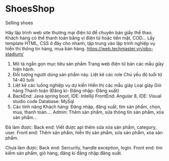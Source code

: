 # ShoesShop
Selling shoes

Hãy lập trình web site thương mại điện tử để chuyên bán giầy thể thao. 
Khách hàng có thể thanh toán bằng ví điện tử hoặc tiền mặt, COD... 
Lấy template HTML, CSS ở đây cho nhanh, tập trung vào lập trình nghiệp vụ hiển thị thông tin hàng, mua bán hàng. https://web.techmaster.vn/obo-stadium/

1. Mô tả ngắn gọn mục tiêu sản phẩm
    Trang web điện tử bán các mẫu giày hiện hành.
2. Đối tượng người dùng sản phẩm này. Liệt kê các role
    Chủ yếu độ tuổi từ 14-40 tuổi
3. Liệt kê các luồng nghiệp vụ dự kiến
    Hiển thị các mẫu giày
    Loại giày
    Giỏ hàng
    Thanh toán (Đăng kí- Đăng nhập- Đăng xuất)
4. BackEnd: Java spring boot, IDE: Intelliji
   FrontEnd: Angular 8, IDE: Visual studio code
   Database: MySql
5. Các tính năng
    Khách hàng: Đăng nhập, đăng xuất, tìm sản phẩm, chọn, mua, thanh toán....
    Admin: Thêm sản phẩm, sửa thông tin sản phẩm, xóa sản phẩm...

Đã làm được: 
	Back end: Viết được api thêm sửa xóa sản phẩm, category, user.
	Front end: Thêm sản phẩm, hiển thị sản phẩm, sửa sản phẩm, xóa sản phẩm.

Chưa làm được:
	Back end: Sercurity, handle exception, login.
	Front end:  tìm kiếm sản phẩm, giỏ hàng, đăng kí đăng nhập đăng xuất.

